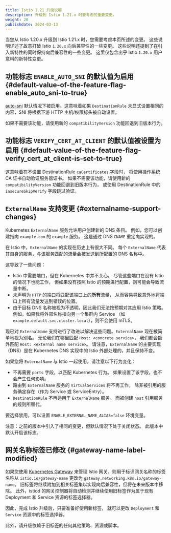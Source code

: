 ```yaml
---
title: Istio 1.21 升级说明
description: 升级到 Istio 1.21.x 时要考虑的重要变更。
weight: 20
publishdate: 2024-03-13
---
```


当您从 Istio 1.20.x 升级到 Istio 1.21.x 时，您需要考虑本页所述的变更。
这些说明详述了故意打破 Istio `1.20.x` 向后兼容性的一些变更。
这些说明还提到了在引入新特性的同时保持向后兼容性的一些变更。
这里仅包含出乎 Istio `1.20.x` 用户意料的新特性变更。

## 功能标志 `ENABLE_AUTO_SNI` 的默认值为启用 {#default-value-of-the-feature-flag-enable_auto_sni-to-true}

[auto-sni](https://www.envoyproxy.io/docs/envoy/latest/api-v3/config/core/v3/protocol.proto#envoy-v3-api-field-config-core-v3-upstreamhttpprotocoloptions-auto-sni)
默认情况下被启用。这意味着如果 `DestinationRule`
未显式设置相同的内容，SNI 将根据下游 HTTP 主机/权限标头被自动设置。

如果不需要该功能，请使用新的 `compatibilityVersion` 功能回退到旧版本行为。

## 功能标志 `VERIFY_CERT_AT_CLIENT` 的默认值被设置为启用 {#default-value-of-the-feature-flag-verify_cert_at_client-is-set-to-true}

这意味着在不设置 DestinationRule `caCertificates` 字段时，
将使用操作系统 CA 证书自动验证服务器证书。
如果不需要该功能，请使用新的 `compatibilityVersion` 功能回退到旧版本行为，
或使用 DestinationRule 中的 `insecureSkipVerify` 字段跳过验证。

## `ExternalName` 支持变更 {#externalname-support-changes}

Kubernetes `ExternalName` 服务允许用户创建新的 DNS 条目。
例如，您可以创建指向 `example.com` 的 `example` 服务。
这是通过 DNS `CNAME` 重定向实现的。

在 Istio 中，`ExternalName` 的实现在历史上有很大不同。
每个 `ExternalName` 代表其自身的服务，与该服务匹配的流量会被发送到所配置的 DNS 名称中。

这导致了一些问题：
* Istio 中需要端口，但在 Kubernetes 中并不关心。
  尽管这些端口在没有 Istio 的情况下也能工作，
  但如果没有按照 Istio 的预期进行配置，则可能会导致流量中断。
* 未声明为 `HTTP` 的端口将匹配该端口上的**所有**流量，
  从而容易导致意外地将端口上所有流量发送到错误的位置。
* 由于目标 DNS 名称被视为不透明，因此我们无法按预期对其应用 Istio 策略。
  例如，如果我将外部名称指向另一个集群内 Service
  （如 `example.default.svc.cluster.local`），则不会使用 mTLS。

现已对 `ExternalName` 支持进行了改进以解决这些问题。`ExternalName` 现在被简单地视为别名。
无论我们在哪里匹配 `Host: <concrete service>`，
我们都会额外匹配 `Host: <external name service>`。
请注意，`ExternalName` 的主要实现（DNS）是在 Kubernetes DNS
实现中的 Istio 外部处理的，并且保持不变。

如果您将 `ExternalName` 与 Istio 一起使用，请注意以下行为变化：
* 不再需要 `ports` 字段，以匹配 Kubernetes 行为。
  如果设置了该字段，也不会产生任何影响。
* 路由到 `ExternalName` 服务的 `VirtualServices` 将不再工作，
  除非被引用的服务确定存在（作为 Service 或 ServiceEntry）。
* `DestinationRule` 不再适用于 `ExternalName` 服务。
  而被创建 `host` 引用服务的规则所替代。

要选择禁用，可以设置 `ENABLE_EXTERNAL_NAME_ALIAS=false` 环境变量。

注意：之前的版本中引入了相同的变更，但默认情况下处于关闭状态。
此版本中默认开启该标志。

## 网关名称标签已修改 {#gateway-name-label-modified}

如果您使用 [Kubernetes Gateway](https://gateway-api.sigs.k8s.io/references/spec/#gateway.networking.k8s.io%2fv1.Gateway)
来管理 Istio 网关，则用于标识网关名称的标签名称从
`istio.io/gateway-name` 更改为 `gateway.networking.k8s.io/gateway-name`。
旧标签将继续附加到相关标签集以实现向后兼容性，但将在未来版本中移除。
此外，istiod 的网关控制器将自动检测并继续使用旧标签作为属于现有 Deployment 和 Service 资源的标签选择器。

因此，完成 Istio 升级后，只要准备好使用新标签，
就可以更改 `Deployment` 和 `Service` 资源中的标签选择器。

此外，请升级依赖于旧标签的任何其他策略、资源或脚本。
